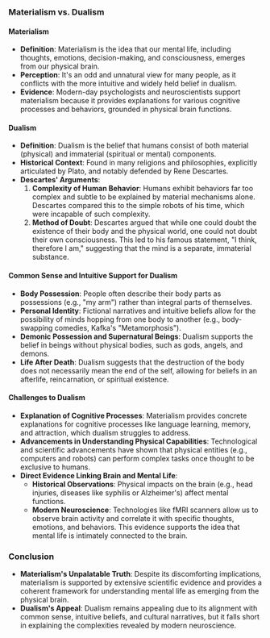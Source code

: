 ### Materialism vs. Dualism

#### Materialism
- **Definition**: Materialism is the idea that our mental life, including thoughts, emotions, decision-making, and consciousness, emerges from our physical brain.
- **Perception**: It's an odd and unnatural view for many people, as it conflicts with the more intuitive and widely held belief in dualism.
- **Evidence**: Modern-day psychologists and neuroscientists support materialism because it provides explanations for various cognitive processes and behaviors, grounded in physical brain functions.

#### Dualism
- **Definition**: Dualism is the belief that humans consist of both material (physical) and immaterial (spiritual or mental) components.
- **Historical Context**: Found in many religions and philosophies, explicitly articulated by Plato, and notably defended by Rene Descartes.
- **Descartes' Arguments**:
  1. **Complexity of Human Behavior**: Humans exhibit behaviors far too complex and subtle to be explained by material mechanisms alone. Descartes compared this to the simple robots of his time, which were incapable of such complexity.
  2. **Method of Doubt**: Descartes argued that while one could doubt the existence of their body and the physical world, one could not doubt their own consciousness. This led to his famous statement, "I think, therefore I am," suggesting that the mind is a separate, immaterial substance.

#### Common Sense and Intuitive Support for Dualism
- **Body Possession**: People often describe their body parts as possessions (e.g., "my arm") rather than integral parts of themselves.
- **Personal Identity**: Fictional narratives and intuitive beliefs allow for the possibility of minds hopping from one body to another (e.g., body-swapping comedies, Kafka's "Metamorphosis").
- **Demonic Possession and Supernatural Beings**: Dualism supports the belief in beings without physical bodies, such as gods, angels, and demons.
- **Life After Death**: Dualism suggests that the destruction of the body does not necessarily mean the end of the self, allowing for beliefs in an afterlife, reincarnation, or spiritual existence.

#### Challenges to Dualism
- **Explanation of Cognitive Processes**: Materialism provides concrete explanations for cognitive processes like language learning, memory, and attraction, which dualism struggles to address.
- **Advancements in Understanding Physical Capabilities**: Technological and scientific advancements have shown that physical entities (e.g., computers and robots) can perform complex tasks once thought to be exclusive to humans.
- **Direct Evidence Linking Brain and Mental Life**:
  - **Historical Observations**: Physical impacts on the brain (e.g., head injuries, diseases like syphilis or Alzheimer's) affect mental functions.
  - **Modern Neuroscience**: Technologies like fMRI scanners allow us to observe brain activity and correlate it with specific thoughts, emotions, and behaviors. This evidence supports the idea that mental life is intimately connected to the brain.

### Conclusion
- **Materialism's Unpalatable Truth**: Despite its discomforting implications, materialism is supported by extensive scientific evidence and provides a coherent framework for understanding mental life as emerging from the physical brain.
- **Dualism's Appeal**: Dualism remains appealing due to its alignment with common sense, intuitive beliefs, and cultural narratives, but it falls short in explaining the complexities revealed by modern neuroscience.